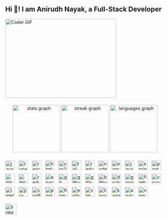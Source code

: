<h2 align="left">Hi 👋! I am Anirudh Nayak, a Full-Stack Developer</h2>

<img alt="Coder GIF" height=250 width=350 src="https://magiccopy.xyz/assets/images/hadder.gif" />

###

<div align="center">
  <img src="https://github-readme-stats.vercel.app/api?username=para-commando&hide_title=false&hide_rank=true&show_icons=false&include_all_commits=true&count_private=true&disable_animations=false&theme=blue-green&locale=en&hide_border=false" height="150" alt="stats graph"  />
  <img src="https://streak-stats.demolab.com?user=para-commando&locale=en&mode=daily&theme=dracula&hide_border=false&border_radius=5" height="150" alt="streak graph"  />
  <img src="https://github-readme-stats.vercel.app/api/top-langs?username=para-commando&locale=en&hide_title=false&layout=compact&card_width=320&langs_count=5&theme=dracula&hide_border=false" height="150" alt="languages graph"  />
</div>

###

<div style="display: flex; flex-wrap: wrap; gap: 12px;">
  <!-- Front-end Technologies -->
  <img src="https://cdn.jsdelivr.net/gh/devicons/devicon/icons/javascript/javascript-original.svg" height="30" alt="javascript logo" />
  <img src="https://cdn.jsdelivr.net/gh/devicons/devicon/icons/typescript/typescript-original.svg" height="30" alt="typescript logo" />
  <img src="https://cdn.jsdelivr.net/gh/devicons/devicon/icons/react/react-original.svg" height="30" alt="react logo" />
  <img src="https://cdn.jsdelivr.net/gh/devicons/devicon/icons/html5/html5-original.svg" height="30" alt="html5 logo" />
  <img src="https://cdn.jsdelivr.net/gh/devicons/devicon/icons/css3/css3-original.svg" height="30" alt="css3 logo" />
  <img src="https://cdn.jsdelivr.net/gh/devicons/devicon/icons/tailwindcss/tailwindcss-original.svg" height="30" alt="tailwindcss logo" />
  <img src="https://cdn.jsdelivr.net/gh/devicons/devicon/icons/redux/redux-original.svg" height="30" alt="redux logo" />

  <!-- Back-end Technologies -->
  <img src="https://cdn.jsdelivr.net/gh/devicons/devicon/icons/nodejs/nodejs-original.svg" height="30" alt="nodejs logo" />
  <img src="https://cdn.jsdelivr.net/gh/devicons/devicon/icons/express/express-original.svg" height="30" alt="express logo" />
  <img src="https://cdn.jsdelivr.net/gh/devicons/devicon/icons/java/java-original.svg" height="30" alt="java logo" />
  <img src="https://cdn.jsdelivr.net/gh/devicons/devicon/icons/spring/spring-original.svg" height="30" alt="spring logo" />

  <!-- Databases -->
  <img src="https://cdn.jsdelivr.net/gh/devicons/devicon/icons/postgresql/postgresql-original.svg" height="30" alt="postgresql logo" />
  <img src="https://cdn.jsdelivr.net/gh/devicons/devicon/icons/mysql/mysql-original.svg" height="30" alt="mysql logo" />
  <img src="https://cdn.jsdelivr.net/gh/devicons/devicon/icons/mongodb/mongodb-original.svg" height="30" alt="mongodb logo" />
  <img src="https://cdn.simpleicons.org/redis/DC382D" height="30" alt="redis logo" />
  <img src="https://cdn.simpleicons.org/apachecassandra/1287B1" height="30" alt="apachecassandra logo" />

  <!-- Tools and Platforms -->
  <img src="https://cdn.jsdelivr.net/gh/devicons/devicon/icons/git/git-original.svg" height="30" alt="git logo" />
  <img src="https://cdn.jsdelivr.net/gh/devicons/devicon/icons/github/github-original.svg" height="30" alt="github logo" />
  <img src="https://cdn.jsdelivr.net/gh/devicons/devicon/icons/gitlab/gitlab-original.svg" height="30" alt="gitlab logo" />
  <img src="https://cdn.jsdelivr.net/gh/devicons/devicon/icons/bitbucket/bitbucket-original.svg" height="30" alt="bitbucket logo" />
  <img src="https://cdn.jsdelivr.net/gh/devicons/devicon/icons/docker/docker-original.svg" height="30" alt="docker logo" />
  <img src="https://cdn.jsdelivr.net/gh/devicons/devicon/icons/googlecloud/googlecloud-original.svg" height="30" alt="googlecloud logo" />
  <img src="https://cdn.jsdelivr.net/gh/devicons/devicon/icons/firebase/firebase-plain.svg" height="30" alt="firebase logo" />
  <img src="https://cdn.jsdelivr.net/gh/devicons/devicon/icons/vscode/vscode-original.svg" height="30" alt="vscode logo" />
  <img src="https://cdn.jsdelivr.net/gh/devicons/devicon/icons/intellij/intellij-original.svg" height="30" alt="intellij logo" />

  <!-- Additional Tools -->
  <img src="https://cdn.jsdelivr.net/gh/devicons/devicon/icons/jira/jira-original.svg" height="30" alt="jira logo" />
  <img src="https://cdn.jsdelivr.net/gh/devicons/devicon/icons/confluence/confluence-original.svg" height="30" alt="confluence logo" />
  <img src="https://cdn.jsdelivr.net/gh/devicons/devicon/icons/postman/postman-original.svg" height="30" alt="postman logo" />
  <img src="https://cdn.jsdelivr.net/gh/devicons/devicon/icons/figma/figma-original.svg" height="30" alt="figma logo" />
  <img src="https://cdn.jsdelivr.net/gh/devicons/devicon/icons/eslint/eslint-original.svg" height="30" alt="eslint logo" />
  <img src="https://cdn.jsdelivr.net/gh/devicons/devicon/icons/vim/vim-original.svg" height="30" alt="vim logo" />
  <img src="https://cdn.jsdelivr.net/gh/devicons/devicon/icons/linux/linux-original.svg" height="30" alt="linux logo" />
  <img src="https://cdn.jsdelivr.net/gh/devicons/devicon/icons/kaggle/kaggle-original.svg" height="30" alt="kaggle logo" />
  <img src="https://cdn.jsdelivr.net/gh/devicons/devicon/icons/apachekafka/apachekafka-original.svg" height="30" alt="apachekafka logo" />
  <img src="https://cdn.jsdelivr.net/gh/devicons/devicon/icons/npm/npm-original-wordmark.svg" height="30" alt="npm logo" />
</div>


###
<div align="left">
 <a href="https://www.linkedin.com/in/anirudhnayak/" target="_blank">
    <img src="https://img.shields.io/static/v1?message=LinkedIn&logo=linkedin&label=&color=0077B5&logoColor=white&labelColor=&style=for-the-badge" height="35" alt="linkedin logo"  />
  </a>
</div>

 

